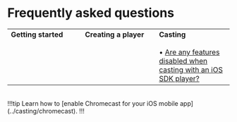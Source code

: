 # Frequently asked questions 

<table>
  <tr>
    <td width="33%" valign="top"><strong>Getting started</strong></td>
    <td width="33%" valign="top"><strong>Creating a player</strong></td> 
    <td width="33%" valign="top"><strong>Casting</strong><br/><br/>&bull; <a href="../faqs/which-features-are-disabled-during-ios-casting">Are any features disabled when casting with an iOS SDK player?</a></td>
  </tr>
</table>
<br/>
!!!tip
Learn how to [enable Chromecast for your iOS mobile app](../casting/chromecast).
!!!